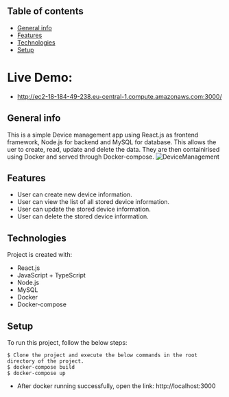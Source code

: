 ## Table of contents
* [General info](#general-info)
* [Features](#features)
* [Technologies](#technologies)
* [Setup](#setup)

# Live Demo: 
* http://ec2-18-184-49-238.eu-central-1.compute.amazonaws.com:3000/

## General info
This is a simple Device management app using React.js as frontend framework, Node.js for backend and MySQL for database. This allows the uer to create, read, update and delete the data.
They are then containirised using Docker and served through Docker-compose.
![DeviceManagement](https://github.com/jsmathews/ReactAppWithTypeScript/assets/38797524/a6d63935-0191-4666-b953-052c50aa91c3)
## Features
- User can create new device information.
- User can view the list of all stored device information.
- User can update the stored device information.
- User can delete the stored device information.

## Technologies
Project is created with:
* React.js
* JavaScript + TypeScript
* Node.js
* MySQL
* Docker
* Docker-compose
	
## Setup
To run this project, follow the below steps:

```
$ Clone the project and execute the below commands in the root directory of the project.
$ docker-compose build
$ docker-compose up
```
* After docker running successfully, open the link: http://localhost:3000

